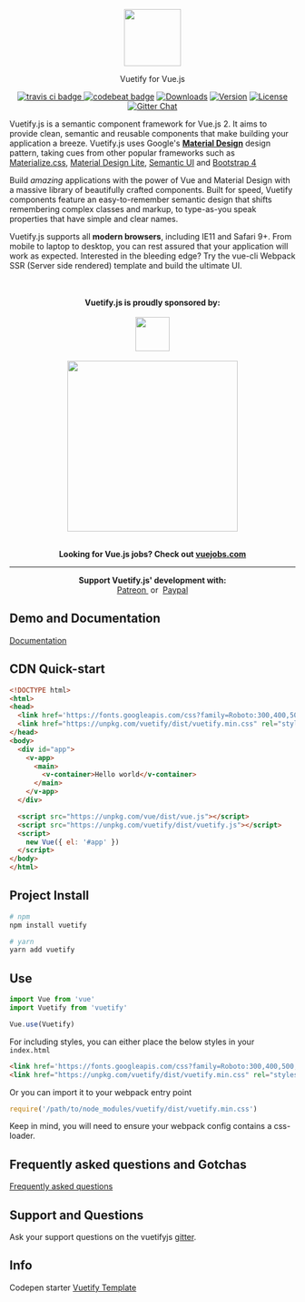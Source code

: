 <p align="center"><a href="https://vuetifyjs.com" target="_blank"><img width="100"src="https://image.ibb.co/cZg23Q/v.png"></a></p>
<p align="center">Vuetify for Vue.js</p>
<p align="center">
  <a href="https://travis-ci.org/vuetifyjs/vuetify">
    <img src="https://travis-ci.org/vuetifyjs/vuetify.svg" alt="travis ci badge">
  </a>
  <a href="https://codebeat.co/projects/github-com-vuetifyjs-vuetify-dev"><img alt="codebeat badge" src="https://codebeat.co/badges/bb74198a-c321-4cb7-b878-a32f46633d65" /></a>
  <a href="https://www.npmjs.com/package/vuetify"><img src="https://img.shields.io/npm/dm/vuetify.svg" alt="Downloads"></a>
  <a href="https://www.npmjs.com/package/vuetify"><img src="https://img.shields.io/npm/v/vuetify.svg" alt="Version"></a>
  <a href="https://www.npmjs.com/package/vuetify"><img src="https://img.shields.io/npm/l/vuetify.svg" alt="License"></a>
  <a href="https://gitter.im/vuetifyjs"><img src="https://img.shields.io/gitter/room/vuetifyjs/home.svg" alt="Gitter Chat"></a>
</p>
<p>Vuetify.js is a semantic component framework for Vue.js 2. It aims to provide clean, semantic and reusable components that make building your application a breeze. Vuetify.js uses Google's <strong><a href="https://material.io/" target="_blank">Material Design</a></strong> design pattern, taking cues from other popular frameworks such as <a href="http://materializecss.com/" target="_blank">Materialize.css</a>, <a href="https://getmdl.io/" target="_blank">Material Design Lite</a>, <a href="http://semantic-ui.com/" target="_blank">Semantic UI</a> and <a href="https://v4-alpha.getbootstrap.com/" target="_blank">Bootstrap 4</a></p>
<p>Build <i>amazing</i> applications with the power of Vue and Material Design with a massive library of beautifully crafted components. Built for speed, Vuetify components feature an easy-to-remember semantic design that shifts remembering complex classes and markup, to type-as-you speak properties that have simple and clear names.</p
<p>Vuetify.js supports all <strong>modern browsers</strong>, including IE11 and Safari 9+. From mobile to laptop to desktop, you can rest assured that your application will work as expected. Interested in the bleeding edge? Try the vue-cli Webpack SSR (Server side rendered) template and build the ultimate UI.</p>
<p align="center">
  <br><br>
  <strong>Vuetify.js is proudly sponsored by:</strong>
  <br><br>
  <a href="https://www.cloudflare.com" target="_blank">
    <img height="60px" src="https://vuetifyjs.com/static/doc-images/cloudflare.svg">
  </a>
  <br><br>
  <a href="https://www.browserstack.com" target="_blank">
    <img width="300px" src="https://vuetifyjs.com/static/doc-images/browser-stack.svg">
  </a>
  <br><br>
</p>
<p align="center">
  <strong>Looking for Vue.js jobs? Check out <a href="https://vuejobs.com/?ref=vuetify" target="_blank">vuejobs.com</a></strong>
</p>
<hr>
<p align="center">
  <strong>Support Vuetify.js' development with:</strong>
  <br>
  <a href="https://patreon.com/vuetify" target="_blank">
    Patreon
  </a>
  &nbsp;or&nbsp;
  <a href="https://www.paypal.me/vuetify" target="_blank">
    Paypal
  </a>
</p>

## Demo and Documentation

<a href="https://vuetifyjs.com" target="_blank">Documentation</a>

## CDN Quick-start

```html
<!DOCTYPE html>
<html>
<head>
  <link href='https://fonts.googleapis.com/css?family=Roboto:300,400,500,700|Material+Icons' rel="stylesheet">
  <link href="https://unpkg.com/vuetify/dist/vuetify.min.css" rel="stylesheet">
</head>
<body>
  <div id="app">
    <v-app>
      <main>
        <v-container>Hello world</v-container>
      </main>
    </v-app>
  </div>

  <script src="https://unpkg.com/vue/dist/vue.js"></script>
  <script src="https://unpkg.com/vuetify/dist/vuetify.js"></script>
  <script>
    new Vue({ el: '#app' })
  </script>
</body>
</html>
```

## Project Install

``` bash
# npm
npm install vuetify
```

``` bash
# yarn
yarn add vuetify
```

## Use

```javascript
import Vue from 'vue'
import Vuetify from 'vuetify'

Vue.use(Vuetify)
```

For including styles, you can either place the below styles in your ```index.html```
```html
<link href='https://fonts.googleapis.com/css?family=Roboto:300,400,500,700|Material+Icons' rel="stylesheet">
<link href="https://unpkg.com/vuetify/dist/vuetify.min.css" rel="stylesheet">
```
Or you can import it to your webpack entry point
```javascript
require('/path/to/node_modules/vuetify/dist/vuetify.min.css')
```
Keep in mind, you will need to ensure your webpack config contains a css-loader.

## Frequently asked questions and Gotchas
<a href="https://vuetifyjs.com/vuetify/frequently-asked-questions" target="_blank">Frequently asked questions</a>

## Support and Questions
Ask your support questions on the vuetifyjs [gitter](https://gitter.im/vuetifyjs/Lobby/).

## Info
Codepen starter [Vuetify Template](http://codepen.io/johnjleider/pen/bgJOrX)
